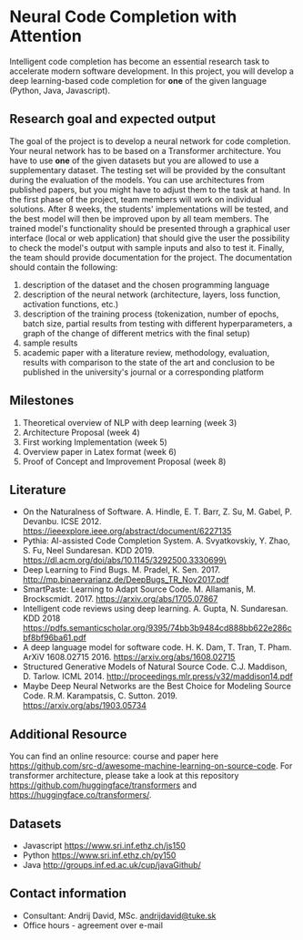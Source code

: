 # Neural Code Completion with Attention

Intelligent code completion has become an essential research task to accelerate modern software development. In this project, you will develop a deep learning-based code completion for **one** of the given language (Python, Java, Javascript). 

## Research goal and expected output

The goal of the project is to develop a neural network for code completion. Your neural network has to be based on a Transformer architecture. 
You have to use **one** of the given datasets but you are allowed to use a supplementary dataset.
The testing set will be provided by the consultant during the evaluation of the models. You can use architectures from published papers, but you might have to adjust them to the task at hand. 
In the first phase of the project, team members will work on individual solutions. After 8 weeks, the students' implementations will be tested, and the best model will then be improved upon by all team members.
The trained model's functionality should be presented through a graphical user interface (local or web application) that should give the user the possibility to check the model's output with sample inputs and also to test it.
Finally, the team should provide documentation for the project. The documentation should contain the following:

1. description of the dataset and the chosen programming language
2. description of the neural network (architecture, layers, loss function, activation functions, etc.)
3. description of the training process (tokenization, number of epochs, batch size, partial results from testing with different hyperparameters, a graph of the change of different metrics with the final setup)
4. sample results
5. academic paper with a literature review, methodology, evaluation, results with comparison to the state of the art and conclusion to be published in the university's journal or a corresponding platform

## Milestones

1. Theoretical overview of NLP with deep learning (week 3) 
2. Architecture Proposal (week 4)
3. First working Implementation (week 5)
4. Overview paper in Latex format (week 6)
5. Proof of Concept and Improvement Proposal (week 8)


## Literature

* On the Naturalness of Software. A. Hindle, E. T. Barr, Z. Su, M. Gabel, P. Devanbu. ICSE 2012. https://ieeexplore.ieee.org/abstract/document/6227135
* Pythia: AI-assisted Code Completion System. A. Svyatkovskiy, Y. Zhao, S. Fu, Neel Sundaresan. KDD 2019. https://dl.acm.org/doi/abs/10.1145/3292500.3330699\
* Deep Learning to Find Bugs. M. Pradel, K. Sen. 2017. http://mp.binaervarianz.de/DeepBugs_TR_Nov2017.pdf
* SmartPaste: Learning to Adapt Source Code. M. Allamanis, M. Brockscmidt. 2017. https://arxiv.org/abs/1705.07867
* Intelligent code reviews using deep learning. A. Gupta, N. Sundaresan. KDD 2018 https://pdfs.semanticscholar.org/9395/74bb3b9484cd888bb622e286cbf8bf96ba61.pdf
* A deep language model for software code. H. K. Dam, T. Tran, T. Pham. ArXiV 1608.02715 2016. https://arxiv.org/abs/1608.02715
* Structured Generative Models of Natural Source Code. C.J. Maddison, D. Tarlow. ICML 2014. http://proceedings.mlr.press/v32/maddison14.pdf
* Maybe Deep Neural Networks are the Best Choice for Modeling Source Code. R.M. Karampatsis, C. Sutton. 2019. https://arxiv.org/abs/1903.05734

## Additional Resource 

You can find an online resource: course and paper here https://github.com/src-d/awesome-machine-learning-on-source-code.
For transformer architecture, please take a look at this repository https://github.com/huggingface/transformers and https://huggingface.co/transformers/.


## Datasets

* Javascript https://www.sri.inf.ethz.ch/js150
* Python https://www.sri.inf.ethz.ch/py150
* Java http://groups.inf.ed.ac.uk/cup/javaGithub/

## Contact information

* Consultant: Andrij David, MSc. andrijdavid@tuke.sk
* Office hours - agreement over e-mail
